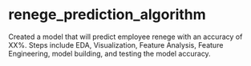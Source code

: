 # renege_prediction_algorithm
Created a model that will predict employee renege with an accuracy of XX%. Steps include EDA, Visualization, Feature Analysis, Feature Engineering, model building, and testing the model accuracy.
